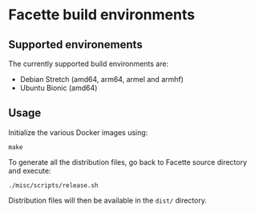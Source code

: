 Facette build environments
==========================

Supported environements
-----------------------

The currently supported build environments are:

 * Debian Stretch (amd64, arm64, armel and armhf)
 * Ubuntu Bionic (amd64)

Usage
-----

Initialize the various Docker images using:

    make

To generate all the distribution files, go back to Facette source directory
and execute:

    ./misc/scripts/release.sh

Distribution files will then be available in the `dist/` directory.
